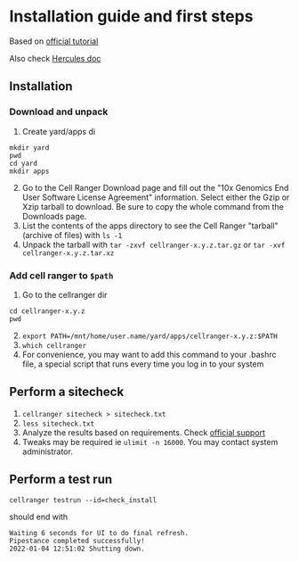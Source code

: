 # Installation guide and first steps
Based on [official tutorial](https://www.10xgenomics.com/support/software/cell-ranger/latest/tutorials/cr-tutorial-in)

Also check [Hercules doc](https://www.cica.es/wp-content/uploads/2024/06/Manual-de-usuario-Cl%C3%BAster-Hercules-CICA.pdf)

## Installation
### Download and unpack
1. Create yard/apps di
```
mkdir yard
pwd
cd yard
mkdir apps
```
2. Go to the Cell Ranger Download page and fill out the "10x Genomics End User Software License Agreement" information. Select either the Gzip or Xzip tarball to download. Be sure to copy the whole command from the Downloads page.
3. List the contents of the apps directory to see the Cell Ranger "tarball" (archive of files) with `ls -1`
4. Unpack the tarball with `tar -zxvf cellranger-x.y.z.tar.gz` or `tar -xvf cellranger-x.y.z.tar.xz`

### Add cell ranger to `$path`
1. Go to the cellranger dir
```
cd cellranger-x.y.z
pwd
```
2. `export PATH=/mnt/home/user.name/yard/apps/cellranger-x.y.z:$PATH`
3. `which cellranger`
4. For convenience, you may want to add this command to your .bashrc file, a special script that runs every time you log in to your system

## Perform a sitecheck
1. `cellranger sitecheck > sitecheck.txt`
2. `less sitecheck.txt`
3. Analyze the results based on requirements. Check [official support](https://www.10xgenomics.com/support/software/cell-ranger/latest/tutorials/cr-tutorial-in#sitecheck)
4. Tweaks may be required ie `ulimit -n 16000`. You may contact system administrator.

## Perform a test run
```console
cellranger testrun --id=check_install

```
should end with
```console
Waiting 6 seconds for UI to do final refresh.
Pipestance completed successfully!
2022-01-04 12:51:02 Shutting down.
```